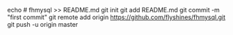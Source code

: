echo # fhmysql >> README.md
git init
git add README.md
git commit -m "first commit"
git remote add origin https://github.com/flyshines/fhmysql.git
git push -u origin master